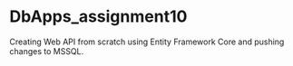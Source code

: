 # DbApps_assignment10
Creating Web API from scratch using Entity Framework Core and pushing changes to MSSQL. 
